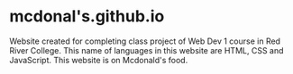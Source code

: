 # mcdonal's.github.io
 Website created for completing class project of Web Dev 1 course in Red River College. This name of languages in this website are HTML, CSS and JavaScript. This website is on Mcdonald's food.

